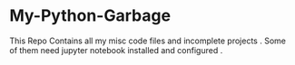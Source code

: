 # My-Python-Garbage
This Repo Contains all my misc code files and incomplete projects .
Some of them need jupyter notebook installed and configured . 
